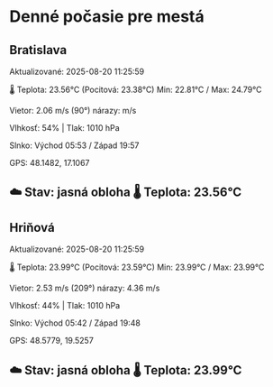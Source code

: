 ﻿# Denné počasie pre mestá

## Bratislava
Aktualizované: 2025-08-20 11:25:59

🌡️ Teplota: 23.56°C 
(Pocitová: 23.38°C)
Min: 22.81°C / Max: 24.79°C

Vietor: 2.06 m/s    (90°) 
nárazy:  m/s

Vlhkosť: 54% | Tlak: 1010 hPa

Slnko: Východ 05:53 / Západ 19:57

GPS: 48.1482, 17.1067

☁️ Stav: jasná obloha        🌡️ Teplota: 23.56°C
---

## Hriňová
Aktualizované: 2025-08-20 11:25:59

🌡️ Teplota: 23.99°C 
(Pocitová: 23.59°C)
Min: 23.99°C / Max: 23.99°C

Vietor: 2.53 m/s (209°)
nárazy: 4.36 m/s

Vlhkosť: 44% | Tlak: 1010 hPa

Slnko: Východ 05:42 / Západ 19:48

GPS: 48.5779, 19.5257

☁️ Stav: jasná obloha        🌡️ Teplota: 23.99°C
---
